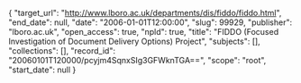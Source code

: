 {
  "target_url": "http://www.lboro.ac.uk/departments/dis/fiddo/fiddo.html", 
  "end_date": null, 
  "date": "2006-01-01T12:00:00", 
  "slug": 99929, 
  "publisher": "lboro.ac.uk", 
  "open_access": true, 
  "npld": true, 
  "title": "FIDDO (Focused Investigation of Document Delivery Options) Project", 
  "subjects": [], 
  "collections": [], 
  "record_id": "20060101T120000/pcyjm4SqnxSIg3GFWknTGA==", 
  "scope": "root", 
  "start_date": null
}


